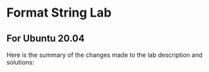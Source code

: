 # Format String Lab

## For Ubuntu 20.04

Here is the summary of the changes made to the lab description
and solutions:


